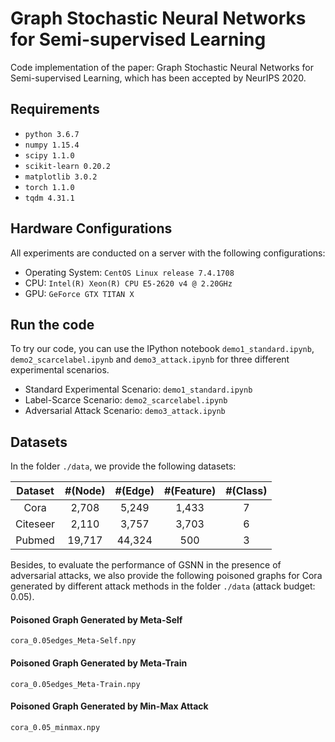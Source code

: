 # Graph Stochastic Neural Networks for Semi-supervised Learning

Code implementation of the paper: Graph Stochastic Neural Networks for Semi-supervised Learning, which has been accepted by NeurIPS 2020.

## Requirements
* `python 3.6.7`
* `numpy 1.15.4`
* `scipy 1.1.0`
* `scikit-learn 0.20.2`
* `matplotlib 3.0.2`
* `torch 1.1.0`
* `tqdm 4.31.1`

## Hardware Configurations
All experiments are conducted on a server with the following configurations:
* Operating System: `CentOS Linux release 7.4.1708`
* CPU: `Intel(R) Xeon(R) CPU E5-2620 v4 @ 2.20GHz`
* GPU: `GeForce GTX TITAN X`

## Run the code
 
To try our code, you can use the IPython notebook `demo1_standard.ipynb`, `demo2_scarcelabel.ipynb` and `demo3_attack.ipynb` for three different experimental scenarios.
* Standard Experimental Scenario: `demo1_standard.ipynb`
* Label-Scarce Scenario: `demo2_scarcelabel.ipynb`
* Adversarial Attack Scenario: `demo3_attack.ipynb`

## Datasets
In the folder `./data`, we provide the following datasets:

| Dataset    | #(Node)   | #(Edge)   | #(Feature)   |   #(Class) |
| :--------: | :-------: | :-------: | :----------: | :--------: |
| Cora       | 2,708     | 5,249     | 1,433        | 7          |
| Citeseer   | 2,110     | 3,757     | 3,703        | 6          |
| Pubmed     | 19,717    | 44,324    | 500          | 3          |

Besides, to evaluate the performance of GSNN in the presence of adversarial attacks, we also provide the following poisoned graphs for Cora generated by different attack methods in the folder `./data` (attack budget: 0.05). 


#### Poisoned Graph Generated by Meta-Self
`cora_0.05edges_Meta-Self.npy`
#### Poisoned Graph Generated by Meta-Train
`cora_0.05edges_Meta-Train.npy`
#### Poisoned Graph Generated by Min-Max Attack
`cora_0.05_minmax.npy`


